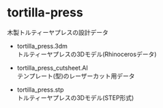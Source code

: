 # tortilla-press
木製トルティーヤプレスの設計データ

* tortilla_press.3dm  
トルティーヤプレスの3Dモデル(Rhinocerosデータ)

* tortilla_press_cutsheet.AI  
テンプレート(型)のレーザーカット用データ

* tortilla_press.stp  
トルティーヤプレスの3Dモデル(STEP形式)
